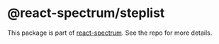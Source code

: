 # @react-spectrum/steplist

This package is part of [react-spectrum](https://github.com/adobe/react-spectrum). See the repo for more details.
